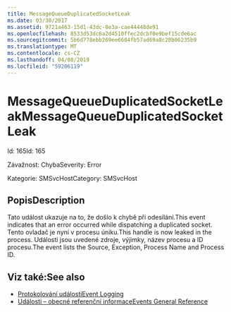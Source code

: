 ```yaml
---
title: MessageQueueDuplicatedSocketLeak
ms.date: 03/30/2017
ms.assetid: 9721a463-15d1-43dc-8e3a-cae44448de91
ms.openlocfilehash: 8533d53dc6a2d4510ffec2dcbf0e9bef15cde6ac
ms.sourcegitcommit: 5b6d778ebb269ee6684fb57ad69a8c28b06235b9
ms.translationtype: MT
ms.contentlocale: cs-CZ
ms.lasthandoff: 04/08/2019
ms.locfileid: "59206119"
---
```

# <a name="messagequeueduplicatedsocketleak"></a><span data-ttu-id="b4df1-102">MessageQueueDuplicatedSocketLeak</span><span class="sxs-lookup"><span data-stu-id="b4df1-102">MessageQueueDuplicatedSocketLeak</span></span>
<span data-ttu-id="b4df1-103">Id: 165</span><span class="sxs-lookup"><span data-stu-id="b4df1-103">Id: 165</span></span>  
  
 <span data-ttu-id="b4df1-104">Závažnost: Chyba</span><span class="sxs-lookup"><span data-stu-id="b4df1-104">Severity: Error</span></span>  
  
 <span data-ttu-id="b4df1-105">Kategorie: SMSvcHost</span><span class="sxs-lookup"><span data-stu-id="b4df1-105">Category: SMSvcHost</span></span>  
  
## <a name="description"></a><span data-ttu-id="b4df1-106">Popis</span><span class="sxs-lookup"><span data-stu-id="b4df1-106">Description</span></span>  
 <span data-ttu-id="b4df1-107">Tato událost ukazuje na to, že došlo k chybě při odesílání.</span><span class="sxs-lookup"><span data-stu-id="b4df1-107">This event indicates that an error occurred while dispatching a duplicated socket.</span></span> <span data-ttu-id="b4df1-108">Tento ovladač je nyní v procesu úniku.</span><span class="sxs-lookup"><span data-stu-id="b4df1-108">This handle is now leaked in the process.</span></span> <span data-ttu-id="b4df1-109">Události jsou uvedené zdroje, výjimky, název procesu a ID procesu.</span><span class="sxs-lookup"><span data-stu-id="b4df1-109">The event lists the Source, Exception, Process Name and Process ID.</span></span>  
  
## <a name="see-also"></a><span data-ttu-id="b4df1-110">Viz také:</span><span class="sxs-lookup"><span data-stu-id="b4df1-110">See also</span></span>

- [<span data-ttu-id="b4df1-111">Protokolování událostí</span><span class="sxs-lookup"><span data-stu-id="b4df1-111">Event Logging</span></span>](../../../../../docs/framework/wcf/diagnostics/event-logging/index.md)
- [<span data-ttu-id="b4df1-112">Události – obecné referenční informace</span><span class="sxs-lookup"><span data-stu-id="b4df1-112">Events General Reference</span></span>](../../../../../docs/framework/wcf/diagnostics/event-logging/events-general-reference.md)
